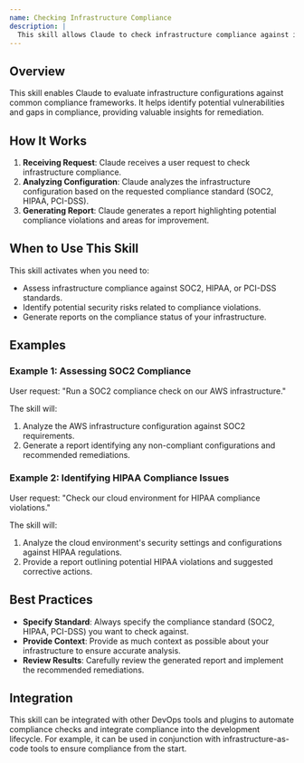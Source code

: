 ```yaml
---
name: Checking Infrastructure Compliance
description: |
  This skill allows Claude to check infrastructure compliance against industry standards such as SOC2, HIPAA, and PCI-DSS. It analyzes existing infrastructure configurations and reports on potential compliance violations. Use this skill when the user asks to assess compliance, identify security risks related to compliance, or generate reports on compliance status for SOC2, HIPAA, or PCI-DSS. Trigger terms include: "compliance check", "SOC2 compliance", "HIPAA compliance", "PCI-DSS compliance", "compliance report", "infrastructure compliance", "security audit", "assess compliance".
---
```


## Overview

This skill enables Claude to evaluate infrastructure configurations against common compliance frameworks. It helps identify potential vulnerabilities and gaps in compliance, providing valuable insights for remediation.

## How It Works

1. **Receiving Request**: Claude receives a user request to check infrastructure compliance.
2. **Analyzing Configuration**: Claude analyzes the infrastructure configuration based on the requested compliance standard (SOC2, HIPAA, PCI-DSS).
3. **Generating Report**: Claude generates a report highlighting potential compliance violations and areas for improvement.

## When to Use This Skill

This skill activates when you need to:
- Assess infrastructure compliance against SOC2, HIPAA, or PCI-DSS standards.
- Identify potential security risks related to compliance violations.
- Generate reports on the compliance status of your infrastructure.

## Examples

### Example 1: Assessing SOC2 Compliance

User request: "Run a SOC2 compliance check on our AWS infrastructure."

The skill will:
1. Analyze the AWS infrastructure configuration against SOC2 requirements.
2. Generate a report identifying any non-compliant configurations and recommended remediations.

### Example 2: Identifying HIPAA Compliance Issues

User request: "Check our cloud environment for HIPAA compliance violations."

The skill will:
1. Analyze the cloud environment's security settings and configurations against HIPAA regulations.
2. Provide a report outlining potential HIPAA violations and suggested corrective actions.

## Best Practices

- **Specify Standard**: Always specify the compliance standard (SOC2, HIPAA, PCI-DSS) you want to check against.
- **Provide Context**: Provide as much context as possible about your infrastructure to ensure accurate analysis.
- **Review Results**: Carefully review the generated report and implement the recommended remediations.

## Integration

This skill can be integrated with other DevOps tools and plugins to automate compliance checks and integrate compliance into the development lifecycle. For example, it can be used in conjunction with infrastructure-as-code tools to ensure compliance from the start.